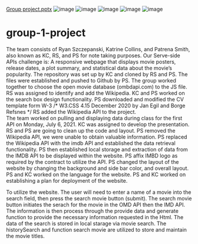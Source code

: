 [Group project.pptx](https://github.com/katrinecollins/group-1-project/files/6796962/Group.project.pptx)
![image](https://user-images.githubusercontent.com/84186127/125196463-0e373380-e228-11eb-9808-6ee112d56351.png)
![image](https://user-images.githubusercontent.com/84186127/125196470-1f804000-e228-11eb-97c5-ed08d77530ea.png)
![image](https://user-images.githubusercontent.com/84186127/125196481-29a23e80-e228-11eb-802d-47aefb17aac0.png)
![image](https://user-images.githubusercontent.com/84186127/125196490-358e0080-e228-11eb-8c4c-88a3de9e2def.png)
![image](https://user-images.githubusercontent.com/84186127/125196519-4b032a80-e228-11eb-9d72-fd29b3234ade.png)

# group-1-project
The team consists of Ryan Szczepanski, Katrine Collins, and Patrena Smith, also known as KC, RS, and PS for note taking purposes. Our Serve-side APIs challenge is: A responsive webpage that displays movie posters, release dates, a plot summary, and statistical data about the movie’s popularity. The repository was set up by KC and cloned by RS and PS.  The files were established and pushed to Github by PS.  The group worked together to choose the open movie database (ombdapi.com) to the JS file. RS was assigned to identify and add the Wikipedia. KC and PS worked on the search box design functionality.
PS downloaded and modified the CV template form W-3 /* W3.CSS 4.15 December 2020 by Jan Egil and Borge Refsnes */
RS added the Wikipedia API to the project.  
The team worked on pulling and displaying data during class for the first API on Monday, July 6, 2021. KC was assigned to develop the presentation.  RS and PS are going to clean up the code and layout. 
PS removed the Wikipedia API, we were unable to obtain valuable information. PS replaced the Wikipedia API with the imdb API and established the data retrieval functionality.  PS then established local storage and extraction of data from the IMDB API to be displayed within the website.
PS affix IMBD logo as required by the contract to utilize the API. PS changed the layout of the website by changing the background and side bar color, and overall layout.  PS and KC worked on the language for the website. PS and KC worked on establishing a plan for deployment of the website.  

To utilize the website. The user will need to enter a name of a movie into the search field, then press the search movie button (submit). The search movie button initiates the serach for the movie in the OMD API then the IMD API.  The information is then process through the provide data and generate function to provide the necessary information requested in the Html.  The data of the search is stored in local starage via movie search.  The historySearch and function search movie are utilized to store and maintain the movie titles.  

